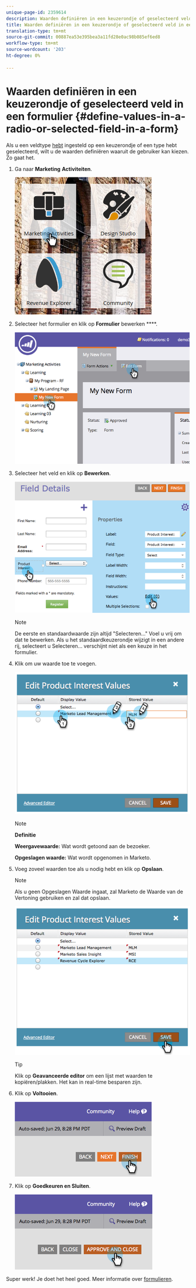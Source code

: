 ```yaml
---
unique-page-id: 2359614
description: Waarden definiëren in een keuzerondje of geselecteerd veld in een formulier - Marketo Docs - Productdocumentatie
title: Waarden definiëren in een keuzerondje of geselecteerd veld in een formulier
translation-type: tm+mt
source-git-commit: 00887ea53e395bea3a11fd28e0ac98b085ef6ed8
workflow-type: tm+mt
source-wordcount: '203'
ht-degree: 0%

---
```



# Waarden definiëren in een keuzerondje of geselecteerd veld in een formulier {#define-values-in-a-radio-or-selected-field-in-a-form}

Als u een veldtype [hebt](../../../../product-docs/administration/field-management/change-the-type-of-a-marketo-custom-field.md) ingesteld op een keuzerondje of een type hebt geselecteerd, wilt u de waarden definiëren waaruit de gebruiker kan kiezen. Zo gaat het.

1. Ga naar **Marketing** **Activiteiten**.

   ![](assets/ma.png)

1. Selecteer het formulier en klik op **Formulier** bewerken ****.

   ![](assets/image2014-9-15-16-3a28-3a56.png)

1. Selecteer het veld en klik op **Bewerken**.

   ![](assets/image2014-9-15-16-3a29-3a6.png)

   >[!NOTE]
   >
   >De eerste en standaardwaarde zijn altijd &quot;Selecteren...&quot; Voel u vrij om dat te bewerken. Als u het standaardkeuzerondje wijzigt in een andere rij, selecteert u Selecteren... verschijnt niet als een keuze in het formulier.

1. Klik om uw waarde toe te voegen.

   ![](assets/image2014-9-15-16-3a29-3a18.png)

   >[!NOTE]
   >
   >**Definitie**
   >
   >
   >**Weergavewaarde:** Wat wordt getoond aan de bezoeker.
   >
   >
   >**Opgeslagen waarde:** Wat wordt opgenomen in Marketo.

1. Voeg zoveel waarden toe als u nodig hebt en klik op **Opslaan**.

   >[!NOTE]
   >
   >Als u geen Opgeslagen Waarde ingaat, zal Marketo de Waarde van de Vertoning gebruiken en zal dat opslaan.

   ![](assets/image2014-9-15-16-3a29-3a30.png)

   >[!TIP]
   >
   >Klik op **Geavanceerde editor** om een lijst met waarden te kopiëren/plakken. Het kan in real-time besparen zijn.

1. Klik op **Voltooien**.

   ![](assets/image2014-9-15-16-3a29-3a43.png)

1. Klik op **Goedkeuren en Sluiten**.

   ![](assets/image2014-9-15-16-3a29-3a57.png)

Super werk! Je doet het heel goed. Meer informatie over [formulieren](http://docs.marketo.com/display/docs/forms).
